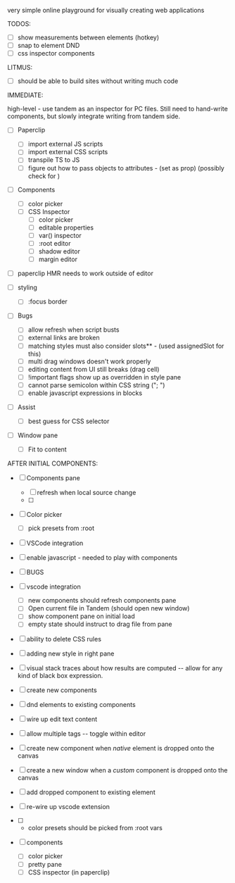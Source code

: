 very simple online playground for visually creating web applications

TODOS:

- [ ] show measurements between elements (hotkey)
- [ ] snap to element DND
- [ ] css inspector components

LITMUS:

- [ ] should be able to build sites without writing much code

IMMEDIATE:

high-level - use tandem as an inspector for PC files. Still need to hand-write components, but slowly integrate writing from tandem side.

- [ ] Paperclip
  - [ ] import external JS scripts
  - [ ] import external CSS scripts
  - [ ] transpile TS to JS 
  - [ ] figure out how to pass objects to attributes - (set as prop) (possibly check for <props>)

- [ ] Components
  - [ ] color picker
  - [ ] CSS Inspector
    - [ ] color picker
    - [ ] editable properties
    - [ ] var() inspector
    - [ ] :root editor
    - [ ] shadow editor
    - [ ] margin editor

- [ ] paperclip HMR needs to work outside of editor

- [ ] styling
  - [ ] :focus border

- [ ] Bugs
  - [ ] allow refresh when script busts
  - [ ] external links are broken
  - [ ] matching styles must also consider slots** - (used assignedSlot for this)
  - [ ] multi drag windows doesn't work properly
  - [ ] editing content from UI still breaks (drag cell)
  - [ ] !important flags show up as overridden in style pane
  - [ ] cannot parse semicolon within CSS string ("; ")
  - [ ] enable javascript expressions in blocks

- [ ] Assist
  - [ ] best guess for CSS selector

- [ ] Window pane
  - [ ] Fit to content

AFTER INITIAL COMPONENTS:

- [ ] Components pane
  - [ ] refresh when local source change
  - [ ] 

- [ ] Color picker
  - [ ] pick presets from :root

- [ ] VSCode integration

- [ ] enable javascript - needed to play with components
- [ ] BUGS
- [ ] vscode integration
  - [ ] new components should refresh 
  components pane
  - [ ] Open current file in Tandem (should open new window)
  - [ ] show component pane on initial load
  - [ ] empty state should instruct to drag file from pane
- [ ] ability to delete CSS rules
- [ ] adding new style in right pane
- [ ] visual stack traces about how results are computed -- allow for any kind of black box expression.
- [ ] create new components
- [ ] dnd elements to existing components
- [ ] wire up edit text content
- [ ] allow multiple <preview /> tags -- toggle within 
editor
- [ ] create new component when _native_ element is dropped onto the canvas
- [ ] create a new window when a _custom_ component is dropped onto the canvas
- [ ] add dropped component to existing element
- [ ] re-wire up vscode extension
- [ ] * color presets should be picked from :root vars

- [ ] components
  - [ ] color picker
  - [ ] pretty pane
  - [ ] CSS inspector (in paperclip)
